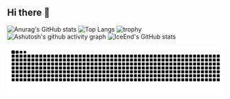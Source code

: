 ## Hi there 👋
![Anurag's GitHub stats](https://github-readme-stats.vercel.app/api?username=nanfengovo)
![Top Langs](https://github-readme-stats.vercel.app/api/top-langs/?username=nanfengovo)
![trophy](https://github-profile-trophy.vercel.app/?username=nanfengovo)
![Ashutosh's github activity graph](https://github-readme-activity-graph.vercel.app/graph?username=nanfengovo)
![IceEnd's GitHub stats](https://github-immortality.vercel.app/api?username=Linus)


<!--贪吃蛇-->
<picture>
  <source media="(prefers-color-scheme: dark)" srcset="https://raw.githubusercontent.com/Peter-JXL/Peter-JXL/output/github-contribution-grid-snake-dark.svg">
  <source media="(prefers-color-scheme: light)" srcset="https://raw.githubusercontent.com/Peter-JXL/Peter-JXL/output/github-contribution-grid-snake.svg">
  <img alt="github contribution grid snake animation" src="https://raw.githubusercontent.com/Peter-JXL/Peter-JXL/output/github-contribution-grid-snake.svg">
</picture>

<!--
**nanfengovo/nanfengovo** is a ✨ _special_ ✨ repository because its `README.md` (this file) appears on your GitHub profile.

Here are some ideas to get you started:

- 🔭 I’m currently working on ...
- 🌱 I’m currently learning ...
- 👯 I’m looking to collaborate on ...
- 🤔 I’m looking for help with ...
- 💬 Ask me about ...
- 📫 How to reach me: ...
- 😄 Pronouns: ...
- ⚡ Fun fact: ...
-->
